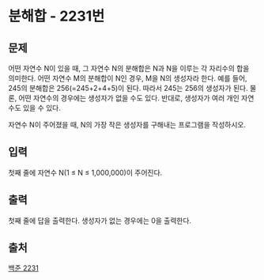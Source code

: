 <h1> 분해합 - 2231번</h1>

<h2>문제</h2>

어떤 자연수 N이 있을 때, 그 자연수 N의 분해합은 N과 N을 이루는 각 자리수의 합을 의미한다. 어떤 자연수 M의 분해합이 N인 경우, M을 N의 생성자라 한다. 예를 들어, 245의 분해합은 256(=245+2+4+5)이 된다. 따라서 245는 256의 생성자가 된다. 물론, 어떤 자연수의 경우에는 생성자가 없을 수도 있다. 반대로, 생성자가 여러 개인 자연수도 있을 수 있다.

자연수 N이 주어졌을 때, N의 가장 작은 생성자를 구해내는 프로그램을 작성하시오.

<h2>입력</h2>

첫째 줄에 자연수 N(1 ≤ N ≤ 1,000,000)이 주어진다.

<h2>출력</h2>

첫째 줄에 답을 출력한다. 생성자가 없는 경우에는 0을 출력한다.

<h2>출처</h2>

[백준 2231](https://www.acmicpc.net/problem/2231)
